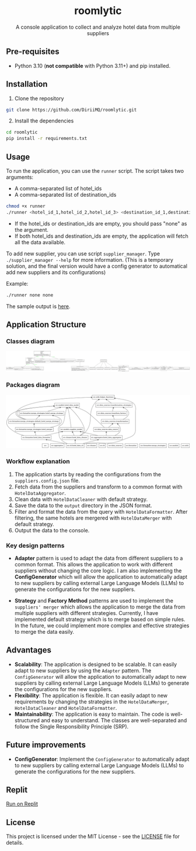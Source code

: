<div align="center">

# roomlytic

A console application to collect and analyze hotel data from multiple suppliers

</div>

## Pre-requisites
- Python 3.10 (**not compatible** with Python 3.11+) and pip installed.

## Installation

1. Clone the repository
```bash
git clone https://github.com/DiriiMQ/roomlytic.git
```

2. Install the dependencies
```bash
cd roomlytic
pip install -r requirements.txt
```

## Usage

To run the application, you can use the `runner` script. The script takes two arguments:
  - A comma-separated list of hotel_ids
  - A comma-separated list of destination_ids

```bash
chmod +x runner
./runner <hotel_id_1,hotel_id_2,hotel_id_3> <destination_id_1,destination_id_2>
```

- If the hotel_ids or destination_ids are empty, you should pass "none" as the argument.
- If both hotel_ids and destination_ids are empty, the application will fetch all the data available.

To add new supplier, you can use script `supplier_manager`. Type `./supplier_manager --help` for more information. (This is a temporary solution, and the final version would have a config generator to automatical add new suppliers and its configurations)

Example:
```bash
./runner none none
```

The sample output is [here](sample/output.json).

## Application Structure

### Classes diagram

![Classes diagram](diagrams/classes_roomlytic_final.png)

### Packages diagram

![Packages diagram](diagrams/packages_roomlytic_final.png)

### Workflow explanation

1. The application starts by reading the configurations from the `suppliers.config.json` file. 
2. Fetch data from the suppliers and transform to a common format with `HotelDataAggregator`. 
3. Clean data with `HotelDataCleaner` with default strategy.
4. Save the data to the `output` directory in the JSON format.
5. Filter and format the data from the query with `HotelDataFormatter`. After filtering, the same hotels are mergered with `HotelDataMerger` with default strategy.
6. Output the data to the console.

### Key design patterns

- **Adapter** pattern is used to adapt the data from different suppliers to a common format. This allows the application to work with different suppliers without changing the core logic. I am also implementing the **ConfigGenerator** which will allow the application to automatically adapt to new suppliers by calling external Large Language Models (LLMs) to generate the configurations for the new suppliers.

- **Strategy** and **Factory Method** patterns are used to implement the `suppliers' merger` which allows the application to merge the data from multiple suppliers with different strategies. Currently, I have implemented default strategy which is to merge based on simple rules. In the future, we could implement more complex and effective strategies to merge the data easily. 

## Advantages

- **Scalability**: The application is designed to be scalable. It can easily adapt to new suppliers by using the `Adapter` pattern. The `ConfigGenerator` will allow the application to automatically adapt to new suppliers by calling external Large Language Models (LLMs) to generate the configurations for the new suppliers.
- **Flexibility**: The application is flexible. It can easily adapt to new requirements by changing the strategies in the `HotelDataMerger`, `HotelDataCleaner` and `HotelDataFormatter`.
- **Maintainability**: The application is easy to maintain. The code is well-structured and easy to understand. The classes are well-separated and follow the Single Responsibility Principle (SRP).

## Future improvements

- **ConfigGenerator**: Implement the `ConfigGenerator` to automatically adapt to new suppliers by calling external Large Language Models (LLMs) to generate the configurations for the new suppliers.

## Replit

[Run on Replit](https://replit.com/@pmquang22/roomlytic)

## License

This project is licensed under the MIT License - see the [LICENSE](LICENSE) file for details.
